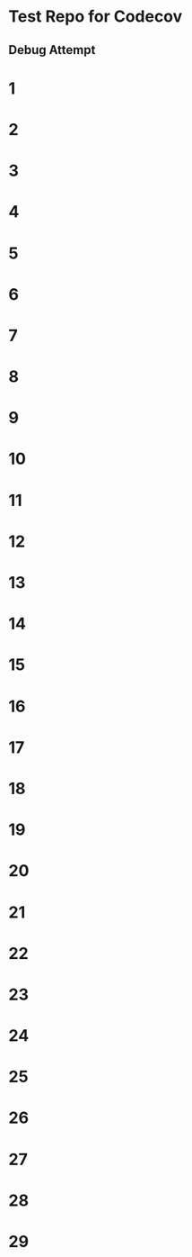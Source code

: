 # Test Repo for Codecov

## Debug Attempt
# 1
# 2
# 3
# 4
# 5
# 6
# 7
# 8
# 9
# 10
# 11
# 12
# 13
# 14
# 15
# 16
# 17
# 18
# 19
# 20
# 21
# 22
# 23
# 24
# 25
# 26
# 27
# 28
# 29
